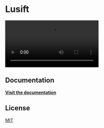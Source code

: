 # Lusift

![Demo](./website/public/lusift-demo.webm)

## Documentation

**[Visit the documentation](https://lusift.vercel.app)**

## License

[MIT](https://github.com/lusift/lusift/blob/main/LICENSE "MIT")
